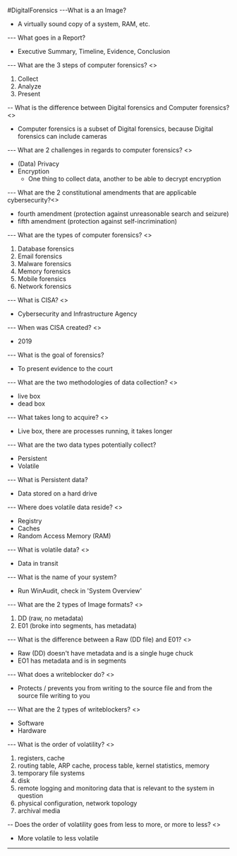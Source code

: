 #DigitalForensics
---What is a an Image?
- A virtually sound copy of a system, RAM, etc. 

--- What goes in a Report?
- Executive Summary, Timeline, Evidence, Conclusion

--- What are the 3 steps of computer forensics? <>
1. Collect 
2. Analyze 
3. Present 

-- What is the difference between Digital forensics and Computer forensics? <>
- Computer forensics is a subset of Digital forensics, because Digital forensics can include cameras

--- What are 2 challenges in regards to computer forensics? <>
- (Data) Privacy
- Encryption
	- One thing to collect data, another to be able to decrypt encryption

--- What are the 2 constitutional amendments that are applicable cybersecurity?<>
- fourth amendment (protection against unreasonable search and seizure)
- fifth amendment (protection against self-incrimination)

--- What are the types of computer forensics? <>
1. Database forensics
2. Email forensics
3. Malware forensics
4. Memory forensics
5. Mobile forensics
6. Network forensics

---  What is CISA? <>
- Cybersecurity and Infrastructure Agency

--- When was CISA created? <>
- 2019

--- What is the goal of forensics?
- To present evidence to the court

--- What are the two methodologies of data collection? <>
- live box
- dead box

--- What takes long to acquire? <>
- Live box, there are processes running, it takes longer

--- What are the two data types potentially collect?
- Persistent
- Volatile

--- What is Persistent data?
- Data stored on a hard drive

--- Where does volatile data reside? <>
- Registry
- Caches
- Random Access Memory (RAM)

--- What is volatile data? <>
- Data in transit 

--- What is the name of your system?
- Run WinAudit, check in 'System Overview'

--- What are the 2 types of Image formats? <>
1. DD (raw, no metadata)
2. E01 (broke into segments, has metadata)

--- What is the difference between a Raw (DD file) and E01? <>
- Raw (DD) doesn't have metadata and is a single huge chuck
- EO1 has metadata and is in segments

--- What does a writeblocker do? <>
- Protects / prevents you from writing to the source file and from the source file writing to you

--- What are the 2 types of writeblockers? <>
- Software
- Hardware

--- What is the order of volatility? <>
1. registers, cache
2. routing table, ARP cache, process table, kernel statistics, memory
3. temporary file systems
4. disk
5. remote logging and monitoring data that is relevant to the system in question
6. physical configuration, network topology
7. archival media

-- Does the order of volatility goes from less to more, or more to less? <>
- More volatile to less volatile

--- 